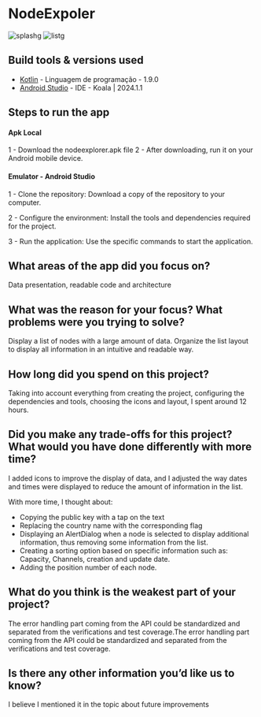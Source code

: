# NodeExpoler
![splashg](https://github.com/user-attachments/assets/bb6e16a0-6016-4a78-8c41-1d89276d497c)
![listg](https://github.com/user-attachments/assets/96b4be6b-5afd-4f57-88d0-b4b92cb68862)

## Build tools & versions used
- [Kotlin] - Linguagem de programação - 1.9.0
- [Android Studio] - IDE -  Koala | 2024.1.1

## Steps to run the app

#### Apk Local
1 - Download the nodeexplorer.apk file
2 - After downloading, run it on your Android mobile device.

#### Emulator - Android Studio
1 - Clone the repository: Download a copy of the repository to your computer.

2 - Configure the environment: Install the tools and dependencies required for the project.

3 - Run the application: Use the specific commands to start the application.

## What areas of the app did you focus on?
Data presentation, readable code and architecture

## What was the reason for your focus? What problems were you trying to solve?
Display a list of nodes with a large amount of data.
Organize the list layout to display all information in an intuitive and readable way.

## How long did you spend on this project?
Taking into account everything from creating the project, configuring the dependencies and tools, choosing the icons and layout, I spent around 12 hours.

## Did you make any trade-offs for this project? What would you have done differently with more time?
I added icons to improve the display of data, and I adjusted the way dates and times were displayed to reduce the amount of information in the list.

With more time, I thought about:
- Copying the public key with a tap on the text
- Replacing the country name with the corresponding flag
- Displaying an AlertDialog when a node is selected to display additional information, thus removing some information from the list.
- Creating a sorting option based on specific information such as: Capacity, Channels, creation and update date.
- Adding the position number of each node.

## What do you think is the weakest part of your project?
The error handling part coming from the API could be standardized and separated from the verifications and test coverage.The error handling part coming from the API could be standardized and separated from the verifications and test coverage.

## Is there any other information you’d like us to know?
I believe I mentioned it in the topic about future improvements



[//]: # (These are reference links used in the body of this note and get stripped out when the markdown processor does its job. There is no need to format nicely because it shouldn't be seen. Thanks SO - http://stackoverflow.com/questions/4823468/store-comments-in-markdown-syntax)

   [Kotlin]: <https://kotlinlang.org/>
   [Android Studio]: <https://developer.android.com/studio?gad_source=1&gclid=EAIaIQobChMI2874iZnrhQMVrjKtBh1EDw37EAAYASAAEgJ7mPD_BwE&gclsrc=aw.ds&hl=pt-br>
